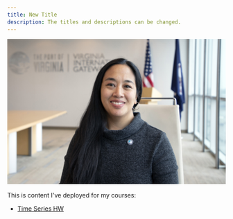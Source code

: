 ```yaml
---
title: New Title
description: The titles and descriptions can be changed.
---
```


![My Picture](/pics/ShirleyBergstrom_4.jpg)

This is content I've deployed for my courses:

- [Time Series HW](/timeSeries/index.md)
